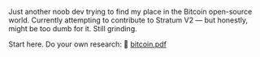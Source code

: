 Just another noob dev trying to find my place in the Bitcoin open-source world.
Currently attempting to contribute to Stratum V2 — but honestly, might be too dumb for it. Still grinding.

Start here. Do your own research:
📄 [bitcoin.pdf](https://bitcoin.org/bitcoin.pdf)

